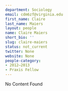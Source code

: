```yaml
---
department: Sociology
email: cdm6zf@virginia.edu
first_name: Claire
last_name: Maiers
layout: people
name: Claire Maiers
short_bio: ''
slug: claire-maiers
status: not_current
twitter: None
website: None
people-category:
- 2012–2013
- Praxis Fellow
---
```


No Content Found
